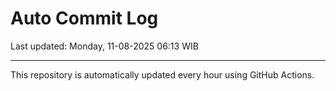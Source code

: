 # Auto Commit Log

Last updated: Monday, 11-08-2025 06:13 WIB

---

This repository is automatically updated every hour using GitHub Actions.

